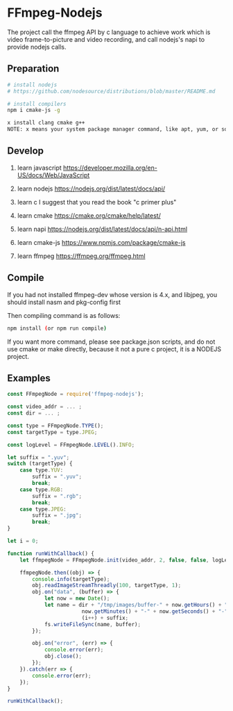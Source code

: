 FFmpeg-Nodejs
============

The project call the ffmpeg API by c language to achieve work which is video frame-to-picture and video recording, and call nodejs's napi to provide nodejs calls.

Preparation
-----------
```bash
# install nodejs
# https://github.com/nodesource/distributions/blob/master/README.md

# install compilers
npm i cmake-js -g

x install clang cmake g++
NOTE: x means your system package manager command, like apt, yum, or something else.
```

Develop
-------
1. learn javascript
https://developer.mozilla.org/en-US/docs/Web/JavaScript

2. learn nodejs
https://nodejs.org/dist/latest/docs/api/

3. learn c
I suggest that you read the book "c primer plus"

4. learn cmake
https://cmake.org/cmake/help/latest/

5. learn napi
https://nodejs.org/dist/latest/docs/api/n-api.html

6. learn cmake-js
https://www.npmjs.com/package/cmake-js

7. learn ffmpeg
https://ffmpeg.org/ffmpeg.html


Compile
-------
If you had not installed ffmpeg-dev whose version is 4.x, and libjpeg, you should install nasm and pkg-config first

Then compiling command is as follows:
```bash
npm install (or npm run compile)
```
If you want more command, please see package.json scripts, and do not use cmake or make directly, because it not a pure c project, it is a NODEJS project.

Examples
--------
```JavaScript
const FFmpegNode = require('ffmpeg-nodejs');

const video_addr = ... ;
const dir = ... ;

const type = FFmpegNode.TYPE();
const targetType = type.JPEG;

const logLevel = FFmpegNode.LEVEL().INFO;

let suffix = ".yuv";
switch (targetType) {
    case type.YUV:
        suffix = ".yuv";
        break;
    case type.RGB:
        suffix = ".rgb";
        break;
    case type.JPEG:
        suffix = ".jpg";
        break;
}

let i = 0;

function runWithCallback() {
    let ffmpegNode = FFmpegNode.init(video_addr, 2, false, false, logLevel, 1);

    ffmpegNode.then((obj) => {
        console.info(targetType);
        obj.readImageStreamThreadly(100, targetType, 1);
        obj.on("data", (buffer) => {
            let now = new Date();
            let name = dir + "/tmp/images/buffer-" + now.getHours() + "-" + 
                        now.getMinutes() + "-" + now.getSeconds() + "-" + 
                        (i++) + suffix;
            fs.writeFileSync(name, buffer);
        });

        obj.on("error", (err) => {
            console.error(err);
            obj.close();
        });
    }).catch(err => {
        console.error(err);
    });
}

runWithCallback();
```